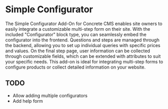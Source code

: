 # Simple Configurator

The Simple Configurator Add-On for Concrete CMS enables site owners to easily integrate a customizable multi-step form on their site. With the included "Configurator" block type, you can seamlessly embed the configurator into the frontend. Questions and steps are managed through the backend, allowing you to set up individual queries with specific prices and values. On the final step page, user information can be collected through customizable fields, which can be extended with attributes to suit your specific needs. This add-on is ideal for integrating multi-step forms to configure products or collect detailed information on your website.

## TODO

- Allow adding multiple configurators
- Add help form